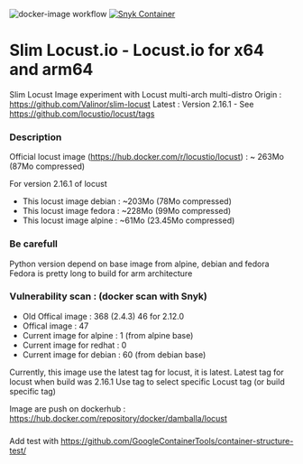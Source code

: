 ![docker-image workflow](https://github.com/Valinor/slim-locust/actions/workflows/docker-image.yml/badge.svg) [![Snyk Container](https://github.com/Valinor/slim-locust/actions/workflows/snyk-container-analysis.yml/badge.svg)](https://github.com/Valinor/slim-locust/actions/workflows/snyk-container-analysis.yml)

# Slim Locust.io - Locust.io for x64 and arm64 
Slim Locust Image experiment with Locust multi-arch multi-distro 
Origin : https://github.com/Valinor/slim-locust
Latest : Version 2.16.1 - See https://github.com/locustio/locust/tags

### Description
Official locust image (https://hub.docker.com/r/locustio/locust) : ~ 263Mo  (87Mo compressed)

For version 2.16.1 of locust
- This locust image debian   : ~203Mo (78Mo compressed)
- This locust image fedora   : ~228Mo (99Mo compressed)
- This locust image alpine   : ~61Mo  (23.45Mo compressed)


### Be carefull

Python version depend on base image from alpine, debian and fedora
Fedora is pretty long to build for arm architecture

### Vulnerability scan : (docker scan with Snyk)
- Old Offical image : 368 (2.4.3) 46 for 2.12.0
- Offical image : 47 
- Current image for alpine : 1 (from alpine base)
- Current image for redhat : 0
- Current image for debian : 60 (from debian base)

Currently, this image use the latest tag for locust, it is latest.
Latest tag for locust when build was 2.16.1
Use tag to select specific Locust tag (or build specific tag)

Image are push on dockerhub : https://hub.docker.com/repository/docker/damballa/locust

###
Add test with https://github.com/GoogleContainerTools/container-structure-test/
